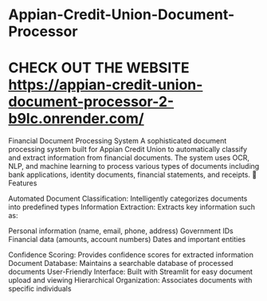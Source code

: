 # Appian-Credit-Union-Document-Processor

# CHECK OUT THE WEBSITE https://appian-credit-union-document-processor-2-b9lc.onrender.com/

Financial Document Processing System
A sophisticated document processing system built for Appian Credit Union to automatically classify and extract information from financial documents. The system uses OCR, NLP, and machine learning to process various types of documents including bank applications, identity documents, financial statements, and receipts.
🌟 Features

Automated Document Classification: Intelligently categorizes documents into predefined types
Information Extraction: Extracts key information such as:

Personal information (name, email, phone, address)
Government IDs
Financial data (amounts, account numbers)
Dates and important entities


Confidence Scoring: Provides confidence scores for extracted information
Document Database: Maintains a searchable database of processed documents
User-Friendly Interface: Built with Streamlit for easy document upload and viewing
Hierarchical Organization: Associates documents with specific individuals
